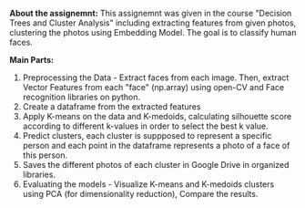 **About the assignemnt:** This assignemnt was given in the course "Decision Trees and Cluster Analysis" including extracting features from given photos,
clustering the photos using Embedding Model. The goal is to classify human faces. 

**Main Parts:**
1. Preprocessing the Data - Extract faces from each image. Then, extract Vector Features 
from each "face" (np.array) using open-CV and Face recognition libraries on python. 
2. Create a dataframe from the extracted features 
3. Apply K-means on the data and K-medoids, calculating silhouette score according to different k-values in order to select the best k value. 
4. Predict clusters, each cluster is suppposed to represent a specific person and each point in the dataframe represents a photo of a face of this person.  
5. Saves the different photos of each cluster in Google Drive in organized libraries. 
6. Evaluating the models - Visualize K-means and K-medoids clusters using PCA (for dimensionality reduction), Compare the results.
